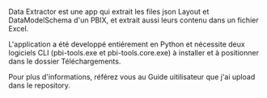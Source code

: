 Data Extractor est une app qui extrait les files json Layout et DataModelSchema d'un PBIX, et extrait aussi leurs contenu dans un fichier Excel.


L'application a été developpé entiérement en Python et nécessite deux logiciels CLI (pbi-tools.exe et pbi-tools.core.exe) à installer et à positionner dans le dossier Téléchargements.

Pour plus d'informations, référez vous au Guide uitilisateur que j'ai upload dans le repository.
